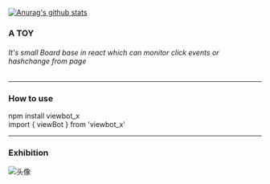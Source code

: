 [![Anurag's github stats](https://github-readme-stats.vercel.app/api?username=xlhandsome&theme=tokyonight)](https://github.com/anuraghazra/github-readme-stats)

### A TOY
###### It's small Board base in react which can monitor click events or hashchange from page 

----
### How to use
  npm install viewbot_x <br/>
  import { viewBot } from 'viewbot_x'

----
### Exhibition
![头像](http://47.101.199.43:8089/eventsBoard.png)

   
 
